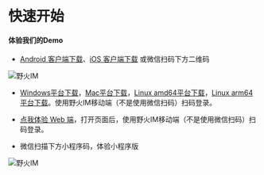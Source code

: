 # 快速开始
#### 体验我们的Demo

* [Android 客户端下载](http://static.wildfirechat.net/chat-release-latest.apk)、[iOS  客户端下载](itms-apps://itunes.apple.com/us/app/野火IM/id1450256455?ls=1&mt=8) 或微信扫码下方二维码

 ![野火IM](https://static.wildfirechat.net/download_qrcode.png)

* [Windows平台下载](https://static.wildfirechat.cn/wildfirechat-0.3.0-win-setup.exe)，[Mac平台下载](https://static.wildfirechat.cn/wildfirechat-0.3.0-mac.dmg)，[Linux amd64平台下载](http://static.wildfirechat.net/wildfirechat-0.3.0-linux-x86_64.AppImage)，[Linux arm64平台下载](http://static.wildfirechat.net/wildfirechat-0.3.0-linux-arm64.AppImage)。使用野火IM移动端（不是使用微信扫码）扫码登录。

* [点我体验 Web 端](https://web.wildfirechat.net)，打开页面后，使用野火IM移动端（不是使用微信扫码）扫码登录。

* 微信扫描下方小程序码，体验小程序版

 ![野火IM](https://static.wildfirechat.net/wx.jpg)
